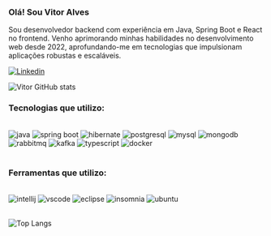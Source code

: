 ### Olá! Sou Vitor Alves
Sou desenvolvedor backend com experiência em Java, Spring Boot e React no frontend. Venho aprimorando minhas habilidades no desenvolvimento web desde 2022, aprofundando-me em tecnologias que impulsionam aplicações robustas e escaláveis.

[![Linkedin](https://img.shields.io/badge/LinkedIn-0077B5?style=for-the-badge&logo=linkedin&logoColor=white)](https://www.linkedin.com/in/vitoralveschaves/)
<br>

![Vitor GitHub stats](https://github-readme-stats.vercel.app/api?username=vitoralveschaves&show_icons=true&theme=dracula)

### Tecnologias que utilizo:

<div style="display:inline_block">
    <br />
    <img src="https://img.shields.io/badge/java-%23ED8B00.svg?style=for-the-badge&logo=openjdk&logoColor=white" alt="java"/>
    <img src="https://img.shields.io/badge/spring-%236DB33F.svg?style=for-the-badge&logo=spring&logoColor=white" alt="spring boot"/>
    <img src="https://img.shields.io/badge/Hibernate-59666C?style=for-the-badge&logo=Hibernate&logoColor=white" alt="hibernate"/>
    <img src="https://img.shields.io/badge/postgres-%23316192.svg?style=for-the-badge&logo=postgresql&logoColor=white" alt="postgresql" />
    <img src="https://img.shields.io/badge/mysql-4479A1.svg?style=for-the-badge&logo=mysql&logoColor=white" alt="mysql" />
    <img src="https://img.shields.io/badge/MongoDB-%234ea94b.svg?style=for-the-badge&logo=mongodb&logoColor=white" alt="mongodb" />
    <img src="https://img.shields.io/badge/Rabbitmq-FF6600?style=for-the-badge&logo=rabbitmq&logoColor=white" alt="rabbitmq"/>
    <img src="https://img.shields.io/badge/Apache%20Kafka-000?style=for-the-badge&logo=apachekafka" alt="kafka"/>
    <img src="https://img.shields.io/badge/TypeScript-007ACC?style=for-the-badge&logo=typescript&logoColor=white" alt="typescript" />
    <img src="https://img.shields.io/badge/docker-%230db7ed.svg?style=for-the-badge&logo=docker&logoColor=white" alt="docker" />
</div><br />

### Ferramentas que utilizo:

<div style="display:inline_block">
    <br />
    <img src="https://img.shields.io/badge/IntelliJIDEA-000000.svg?style=for-the-badge&logo=intellij-idea&logoColor=white" alt="intellij"/>
    <img src="https://img.shields.io/badge/Visual%20Studio%20Code-0078d7.svg?style=for-the-badge&logo=visual-studio-code&logoColor=white" alt="vscode"/>
    <img src="https://img.shields.io/badge/Eclipse-FE7A16.svg?style=for-the-badge&logo=Eclipse&logoColor=white" alt="eclipse"/>
    <img src="https://img.shields.io/badge/Insomnia-black?style=for-the-badge&logo=insomnia&logoColor=5849BE" alt="insomnia"/>
    <img src="https://img.shields.io/badge/Ubuntu-E95420?style=for-the-badge&logo=ubuntu&logoColor=white" alt="ubuntu"/>
</div><br />

![Top Langs](https://github-readme-stats.vercel.app/api/top-langs/?username=vitoralveschaves&layout=compact)
